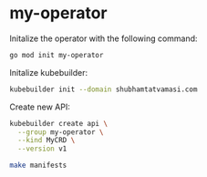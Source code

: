 # my-operator

Initalize the operator with the following command:
```bash
go mod init my-operator
```

Initalize kubebuilder:
```bash
kubebuilder init --domain shubhamtatvamasi.com
```

Create new API:
```bash
kubebuilder create api \
  --group my-operator \
  --kind MyCRD \
  --version v1
```


```bash
make manifests
```

